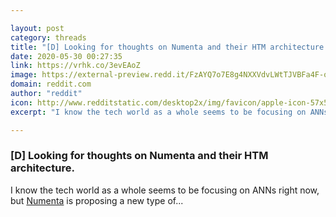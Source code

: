 ```yaml
---

layout: post
category: threads
title: "[D] Looking for thoughts on Numenta and their HTM architecture."
date: 2020-05-30 00:27:35
link: https://vrhk.co/3evEAoZ
image: https://external-preview.redd.it/FzAYQ7o7E8g4NXXVdvLWtTJVBFa4F-oWmYDrQ8RjGNw.jpg?width=512&height=268.062827225&auto=webp&crop=512:268.062827225,smart&s=8bfa56c818e7149a875bbe1b17ef6c9082615fef
domain: reddit.com
author: "reddit"
icon: http://www.redditstatic.com/desktop2x/img/favicon/apple-icon-57x57.png
excerpt: "I know the tech world as a whole seems to be focusing on ANNs right now, but [Numenta](<https://numenta.com/>) is proposing a new type of..."

---
```


### [D] Looking for thoughts on Numenta and their HTM architecture.

I know the tech world as a whole seems to be focusing on ANNs right now, but [Numenta](<https://numenta.com/>) is proposing a new type of...